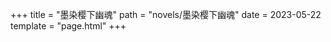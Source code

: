 +++
title = "墨染樱下幽魂"
path = "novels/墨染樱下幽魂"
date = 2023-05-22
template = "page.html"
+++

<!-- more -->
